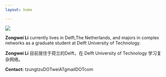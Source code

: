 ```yaml
---
layout: home

---
```


![](/media/files/home/bike.jpg)

**Zongwei Li** currently lives in Delft,The Netherlands, and majors in complex networks as a graduate student at Delft University of Technology.

**Zongwei Li** 目前居住于荷兰的Delft，在 Delft University of Technology 学习复杂网络。


**Contact:**  tzungtzuDOTweiATgmailDOTcom


